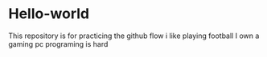 # Hello-world
This repository is for practicing the github flow
i like playing football
I own a gaming pc 
programing is hard
